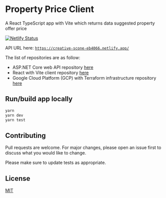 # Property Price Client

A React TypeScript app with Vite which returns data suggested property offer price

[![Netlify Status](https://api.netlify.com/api/v1/badges/ec982bba-bd7a-46b0-830d-446487bf8a8e/deploy-status)](https://app.netlify.com/sites/creative-scone-eb4066/deploys)

API URL here: [`https://creative-scone-eb4066.netlify.app/`](https://creative-scone-eb4066.netlify.app/)

The list of repositories are as follow:

- ASP.NET Core web API repository [here](https://github.com/MatthewCYLau/property-price-api)
- React with Vite client repository [here](https://github.com/MatthewCYLau/property-price-client)
- Google Cloud Platform (GCP) with Terraform infrastructure repository [here](https://github.com/MatthewCYLau/property-price-infrastructure)

## Run/build app locally

```bash
yarn
yarn dev
yarn test
```

## Contributing

Pull requests are welcome. For major changes, please open an issue first to discuss what you would like to change.

Please make sure to update tests as appropriate.

## License

[MIT](https://choosealicense.com/licenses/mit/)
